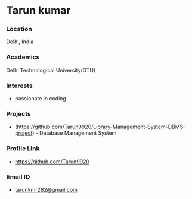 # Tarun kumar

### Location

Delhi, India

### Academics

Delhi Technological University(DTU)

### Interests

- passionate in coding


### Projects

- (https://github.com/Tarun9920/Library-Management-System-DBMS-project) - Database Management System

### Profile Link

 - https://github.com/Tarun9920

### Email ID

- tarunkmr282@gmail.com
